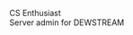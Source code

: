 CS Enthusiast\
Server admin for DEWSTREAM

<!---
ricepoly262/ricepoly262 is a ✨ special ✨ repository because its `README.md` (this file) appears on your GitHub profile.
You can click the Preview link to take a look at your changes.
--->
